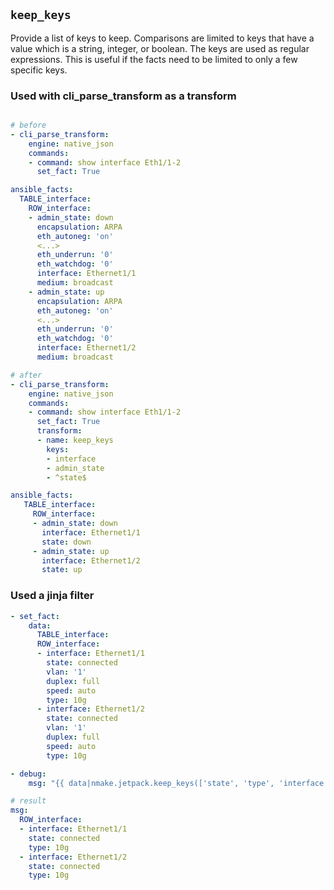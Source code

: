## `keep_keys`

Provide a list of keys to keep. Comparisons are limited to keys that have a value which is a string, integer, or boolean.  The keys are used as regular expressions. This is useful if the facts need to be limited to only a few specific keys.

### Used with cli_parse_transform as a transform

```yaml

# before
- cli_parse_transform:
    engine: native_json
    commands:
    - command: show interface Eth1/1-2
      set_fact: True

ansible_facts:
  TABLE_interface:
    ROW_interface:
    - admin_state: down
      encapsulation: ARPA
      eth_autoneg: 'on'
      <...>
      eth_underrun: '0'
      eth_watchdog: '0'
      interface: Ethernet1/1
      medium: broadcast
    - admin_state: up
      encapsulation: ARPA
      eth_autoneg: 'on'
      <...>
      eth_underrun: '0'
      eth_watchdog: '0'
      interface: Ethernet1/2
      medium: broadcast

# after
- cli_parse_transform:
    engine: native_json
    commands:
    - command: show interface Eth1/1-2
      set_fact: True
      transform:
      - name: keep_keys
        keys:
        - interface
        - admin_state
        - ^state$

ansible_facts:
   TABLE_interface:
     ROW_interface:
     - admin_state: down
       interface: Ethernet1/1
       state: down
     - admin_state: up
       interface: Ethernet1/2
       state: up

```

### Used a jinja filter

```yaml
- set_fact:
    data:
      TABLE_interface:
      ROW_interface:
      - interface: Ethernet1/1
        state: connected
        vlan: '1'
        duplex: full
        speed: auto
        type: 10g
      - interface: Ethernet1/2
        state: connected
        vlan: '1'
        duplex: full
        speed: auto
        type: 10g

- debug:
    msg: "{{ data|nmake.jetpack.keep_keys(['state', 'type', 'interface']) }}"

# result
msg:
  ROW_interface:
  - interface: Ethernet1/1
    state: connected
    type: 10g
  - interface: Ethernet1/2
    state: connected
    type: 10g

```
